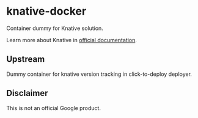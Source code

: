 # knative-docker

Container dummy for Knative solution.

Learn more about Knative in [official documentation](https://knative.dev/).

## Upstream

Dummy container for knative version tracking in click-to-deploy deployer.


## Disclaimer

This is not an official Google product.
